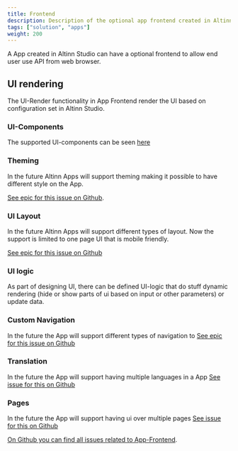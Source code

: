 ```yaml
---
title: Frontend
description: Description of the optional app frontend created in Altinn Studio and that is deployed to Altinn Apps.
tags: ["solution", "apps"]
weight: 200
---
```


A App created in Altinn Studio can have a optional frontend to allow end user use API from web browser.

## UI rendering

The UI-Render functionality in App Frontend render the UI based on configuration set in Altinn Studio.

### UI-Components
The supported UI-components can be seen [here](/solutions/altinn-studio/functional/ui-designer/components/)


### Theming
In the future Altinn Apps will support theming making it possible to have different style on the App.

[See epic for this issue on Github](https://github.com/Altinn/altinn-studio/issues/2113).

### UI Layout
In the future Altinn Apps will support different types of layout. Now the support is limited to one page UI that is mobile friendly.

[See epic for this issue on Github](https://github.com/Altinn/altinn-studio/issues/2114)

### UI logic
As part of designing UI, there can be defined UI-logic that do stuff dynamic rendering (hide or show parts of ui based on input or other parameters) or update data. 


### Custom Navigation
In the future the App will support different types of navigation to 
[See epic for this issue on Github](https://github.com/Altinn/altinn-studio/issues/2115)


### Translation
In the future the App will support having multiple languages in a App
[See issue for this on Github](https://github.com/Altinn/altinn-studio/issues/2115)

### Pages
In the future the App will support having ui over multiple pages
[See issue for this on Github](https://github.com/Altinn/altinn-studio/issues/1265)



[On Github you can find all issues related to App-Frontend](https://github.com/Altinn/altinn-studio/labels/app-frontend).







